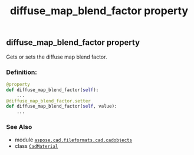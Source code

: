 ﻿---
title: diffuse_map_blend_factor property
second_title: Aspose.CAD for Python via .NET API References
description: 
type: docs
weight: 340
url: /python-net/aspose.cad.fileformats.cad.cadobjects/cadmaterial/diffuse_map_blend_factor/
is_root: false
---

## diffuse_map_blend_factor property


Gets or sets the diffuse map blend factor.
### Definition:
```python
@property
def diffuse_map_blend_factor(self):
    ...
@diffuse_map_blend_factor.setter
def diffuse_map_blend_factor(self, value):
    ...
```

### See Also
* module [`aspose.cad.fileformats.cad.cadobjects`](../../)
* class [`CadMaterial`](/cad/python-net/aspose.cad.fileformats.cad.cadobjects/cadmaterial)
